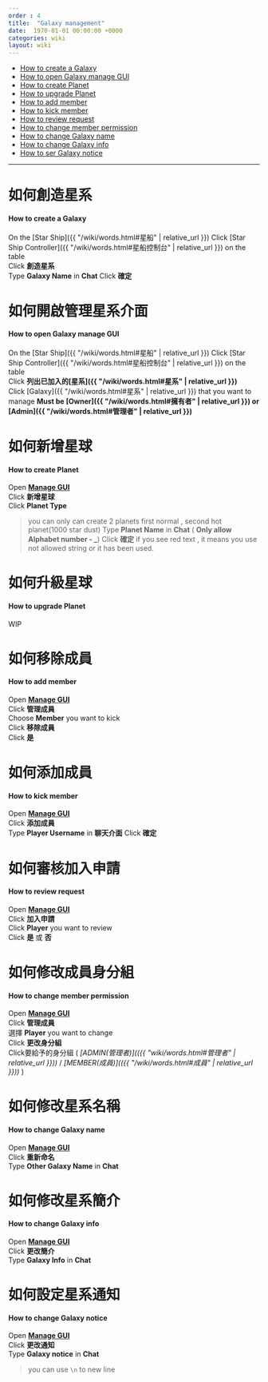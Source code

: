 ```yaml
---
order : 4
title:  "Galaxy management"
date:  1970-01-01 00:00:00 +0000
categories: wiki
layout: wiki
---
```


- [How to create a Galaxy](#如何建立星系)
- [How to open Galaxy manage GUI](#如何開啟管理星系介面)
- [How to create Planet](#如何創造星球)
- [How to upgrade Planet](#如何升級星球)
- [How to add member](#如何添加成員)
- [How to kick member](#如何移除成員)
- [How to review request](#如何審核加入申請)
- [How to change member permission](#如何修改成員身分組)
- [How to change Galaxy name](#如何修改星系名稱)
- [How to change Galaxy info](#如何修改星系簡介)
- [How to ser Galaxy notice](#如何設定星系通知)

---

# 如何創造星系
#### How to create a Galaxy

On the [Star Ship]({{ "/wiki/words.html#星船" | relative_url }}) Click [Star Ship Controller]({{ "/wiki/words.html#星船控制台" | relative_url }}) on the table  
Click **創造星系**  
Type **Galaxy Name** in **Chat**
Click **確定**  

# 如何開啟管理星系介面
#### How to open Galaxy manage GUI

On the [Star Ship]({{ "/wiki/words.html#星船" | relative_url }}) Click [Star Ship Controller]({{ "/wiki/words.html#星船控制台" | relative_url }}) on the table  
Click **列出已加入的[星系]({{ "/wiki/words.html#星系" | relative_url }})**  
Click [Galaxy]({{ "/wiki/words.html#星系" | relative_url }}) that you want to manage **Must be [Owner]({{ "/wiki/words.html#擁有者" | relative_url }}) or [Admin]({{ "/wiki/words.html#管理者" | relative_url }})** 

# 如何新增星球
#### How to create Planet

Open **[Manage GUI](#如何開啟管理星系介面)**  
Click **新增星球**  
Click **Planet Type**  
> you can only can create 2 planets first normal , second hot planet(1000 star dust)
Type **Planet Name** in **Chat** ( **Only allow Alphabet number - _**)
Click **確定** 
> if you see red text , it means you use not allowed string or it has been used.

# 如何升級星球
#### How to upgrade Planet

WIP

# 如何移除成員
#### How to add member

Open **[Manage GUI](#如何開啟管理星系介面)**  
Click **管理成員**  
Choose **Member** you want to kick  
Click **移除成員**  
Click **是**  

# 如何添加成員
#### How to kick member

Open **[Manage GUI](#如何開啟管理星系介面)**  
Click **添加成員**  
Type **Player Username** in **聊天介面** 
Click **確定**  

# 如何審核加入申請
#### How to review request

Open **[Manage GUI](#如何開啟管理星系介面)**  
Click **加入申請**  
Click **Player** you want to review  
Click **是** 或 **否**

# 如何修改成員身分組
#### How to change member permission

Open **[Manage GUI](#如何開啟管理星系介面)**  
Click **管理成員**  
選擇 **Player** you want to change  
Click **更改身分組**  
Click要給予的身分組 ( *[ADMIN(管理者)](({{ "wiki/words.html#管理者" | relative_url }}))* / *[MEMBER(成員)](({{ "/wiki/words.html#成員" | relative_url }}))* )

# 如何修改星系名稱
#### How to change Galaxy name

Open **[Manage GUI](#如何開啟管理星系介面)**  
Click **重新命名**  
Type **Other Galaxy Name** in **Chat**

# 如何修改星系簡介
#### How to change Galaxy info

Open **[Manage GUI](#如何開啟管理星系介面)**  
Click **更改簡介**  
Type **Galaxy Info** in **Chat**

# 如何設定星系通知
#### How to change Galaxy notice

Open **[Manage GUI](#如何開啟管理星系介面)**  
Click **更改通知**  
Type **Galaxy notice** in **Chat**
> you can use  `\n` to new line

